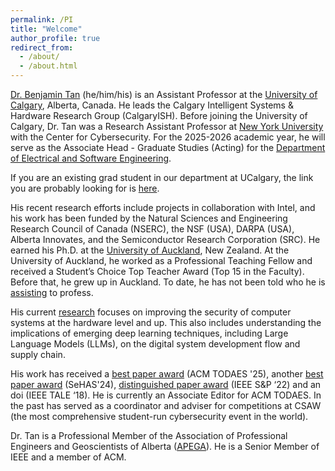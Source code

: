 ```yaml
---
permalink: /PI
title: "Welcome"
author_profile: true
redirect_from: 
  - /about/
  - /about.html
---
```


[Dr. Benjamin Tan](https://profiles.ucalgary.ca/peng-seng-benjamin-tan) (he/him/his) is an Assistant Professor at the [University of Calgary](www.ucalgary.ca), Alberta, Canada. He leads the Calgary Intelligent Systems & Hardware Research Group (CalgaryISH). Before joining the University of Calgary, Dr. Tan was a Research Assistant Professor at [New York University](https://engineering.nyu.edu/academics/departments/electrical-and-computer-engineering) with the Center for Cybersecurity.  For the 2025-2026 academic year, he will serve as the Associate Head - Graduate Studies (Acting) for the [Department of Electrical and Software Engineering](https://schulich.ucalgary.ca/electrical-software). 

If you are an existing grad student in our department at UCalgary, the link you are probably looking for is [here](https://schulich.ucalgary.ca/electrical-software/programs/graduate/program-resources).

His recent research efforts include projects in collaboration with Intel, and his work has been funded by the Natural Sciences and Engineering Research Council of Canada (NSERC), the NSF (USA), DARPA (USA), Alberta Innovates, and the Semiconductor Research Corporation (SRC). He earned his Ph.D. at the [University of Auckland](https://www.auckland.ac.nz/en/engineering/about-the-faculty/engineering/electrical-computer-and-software-engineering.html), New Zealand. At the University of Auckland, he worked as a Professional Teaching Fellow and received a Student’s Choice Top Teacher Award (Top 15 in the Faculty). Before that, he grew up in Auckland. To date, he has not been told who he is [assisting](https://en.wikipedia.org/wiki/Academic_ranks_in_Canada) to profess. 

His current [research](https://scholar.google.com/citations?user=GOjr_RAAAAAJ) focuses on improving the security of computer systems at the hardware level and up. This also includes understanding the implications of emerging deep learning techniques, including Large Language Models (LLMs), on the digital system development flow and supply chain.

His work has received a [best paper award](https://dl.acm.org/doi/10.1145/3643681) (ACM TODAES '25), another [best paper award](http://doi.org/10.1109/LES.2023.3329417) (SeHAS'24), [distinguished paper award](https://dl.acm.org/doi/10.1145/3610721) (IEEE S&P ‘22) and an doi (IEEE TALE ‘18). He is currently an Associate Editor for ACM TODAES. In the past has served as a coordinator and adviser for competitions at CSAW (the most comprehensive student-run cybersecurity event in the world). 

Dr. Tan is a Professional Member of the Association of Professional Engineers and Geoscientists of Alberta ([APEGA](https://www.apega.ca/members/member-directory?term=300558&page=1)). He is a Senior Member of IEEE and a member of ACM. 
